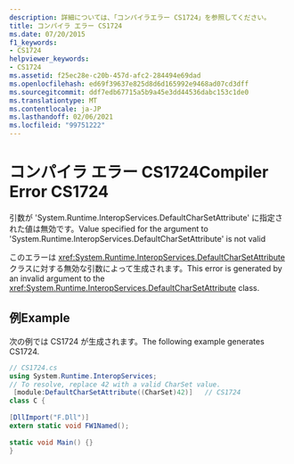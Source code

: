 ```yaml
---
description: 詳細については、「コンパイラエラー CS1724」を参照してください。
title: コンパイラ エラー CS1724
ms.date: 07/20/2015
f1_keywords:
- CS1724
helpviewer_keywords:
- CS1724
ms.assetid: f25ec28e-c20b-457d-afc2-284494e69dad
ms.openlocfilehash: ed69f39637e825d8d6d165992e9468ad07cd3dff
ms.sourcegitcommit: ddf7edb67715a5b9a45e3dd44536dabc153c1de0
ms.translationtype: MT
ms.contentlocale: ja-JP
ms.lasthandoff: 02/06/2021
ms.locfileid: "99751222"
---
```

# <a name="compiler-error-cs1724"></a><span data-ttu-id="f2e61-103">コンパイラ エラー CS1724</span><span class="sxs-lookup"><span data-stu-id="f2e61-103">Compiler Error CS1724</span></span>

<span data-ttu-id="f2e61-104">引数が 'System.Runtime.InteropServices.DefaultCharSetAttribute' に指定された値は無効です。</span><span class="sxs-lookup"><span data-stu-id="f2e61-104">Value specified for the argument to 'System.Runtime.InteropServices.DefaultCharSetAttribute' is not valid</span></span>  
  
 <span data-ttu-id="f2e61-105">このエラーは <xref:System.Runtime.InteropServices.DefaultCharSetAttribute> クラスに対する無効な引数によって生成されます。</span><span class="sxs-lookup"><span data-stu-id="f2e61-105">This error is generated by an invalid argument to the <xref:System.Runtime.InteropServices.DefaultCharSetAttribute> class.</span></span>  
  
## <a name="example"></a><span data-ttu-id="f2e61-106">例</span><span class="sxs-lookup"><span data-stu-id="f2e61-106">Example</span></span>  

 <span data-ttu-id="f2e61-107">次の例では CS1724 が生成されます。</span><span class="sxs-lookup"><span data-stu-id="f2e61-107">The following example generates CS1724.</span></span>  
  
```csharp  
// CS1724.cs  
using System.Runtime.InteropServices;  
// To resolve, replace 42 with a valid CharSet value.  
 [module:DefaultCharSetAttribute((CharSet)42)]   // CS1724  
class C {
  
[DllImport("F.Dll")]  
extern static void FW1Named();  
  
static void Main() {}  
}  
```
